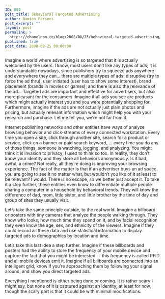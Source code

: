 ```yaml
---
ID: 890
post_title: Behavioral Targeted Advertising
author: Damion Parsons
post_excerpt: ""
layout: post
permalink: >
  https://chameleon.co/blog/2008/08/25/behavioral-targeted-advertising/
published: true
post_date: 2008-08-25 00:00:00
---
```

Imagine a world where advertising is so targeted that it is actually welcomed by the users. I know, most users don’t like any types of ads; it is understandable nowadays, since publishers try to squeeze ads anywhere and everywhere they can… there are multiple types of ads: disruptive (try to force the ad thru), user initiated (user has to show some interest), brand placement (brands in movies or games); and there is also the relevance of the ad… Targeted ads are important and effective for advertisers, but also more pleasant for the consumers. Imagine if all ads you see are products which might actually interest you and you were potentially shopping for. Furthermore, imagine if the ads are not actually just plain photos and pricing, but actually relevant information which might help you with your research and purchase. Let me tell you, we’re not far from it.

Internet publishing networks and other entities have ways of analyze browsing behavior and click-streams of every connected workstation. Every time you open a site, click through another site, search for a product or service, click on a banner or paid search keyword, … every time you do any of those things, someone is watching, logging, and analyzing. You might think it is invasion to privacy; I used to think so too. In reality, they don’t know your identity and they store all behaviors anonymously. Is it bad, awful, a crime? Not really, all they’re doing is improving your browsing experience. The fact of the matter is that if an advertiser buys an ad space, you are going to see it no matter what, but wouldn’t you like of it at least to be relevant? I would. There is no escape, so we better just accept it. To take it a step further, these entities even know to differentiate multiple people sharing a computer in a household by behavioral trends. They will know the difference of dad, mom, little sister, and little brother by the time of day and group of sites they usually visit.

Let’s take the same principle outside, to the real world. Imagine a billboard or posters with tiny cameras that analyze the people walking through. They know who looks, how much time they spend on it, and by facial recognition they even know the age, sex, and ethnicity of the viewers. Imagine if they could record all these data and use statistical information to display targeted ads to demographics by location and time.

Let’s take this last idea a step further. Imagine if these billboards and posters had the ability to store the frequency of your mobile device and capture the fact that you might be interested -- this frequency is called RFID and all mobile devices emit it. Imagine if all billboards are connected into an intelligent grid, know if you’re approaching them by following your signal around, and show you direct targeted ads.

Everything I mentioned is either being done or coming. It is rather scary I might say, but none of it is captured against an identity; at least for now, though the scary part is that it could be with minimal modifications.
